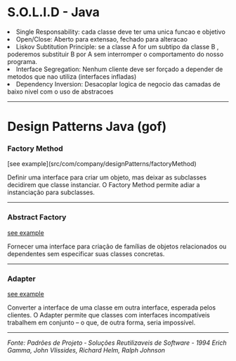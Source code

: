 <h1>S.O.L.I.D - Java</h1>

<li>Single Responsability: cada classe deve ter uma unica funcao e objetivo</li>
<li>Open/Close: Aberto para extensao, fechado para alteracao</li>
<li>Liskov Subtitution Principle: se a classe A for um subtipo da classe B , poderemos substituir B por A sem interromper o comportamento do nosso programa.</li>
<li>Interface Segregation: Nenhum cliente deve ser forçado a depender de metodos que nao utiliza (interfaces infladas)</li>
<li>Dependency Inversion: Desacoplar logica de negocio das camadas de baixo nivel com o uso de abstracoes</li>

<hr>

<h1>Design Patterns Java (gof)</h1>

<h3>Factory Method</h3>
[see example](src/com/company/designPatterns/factoryMethod)

<p>Definir uma interface para criar um objeto, mas deixar as subclasses decidirem que
classe instanciar. O Factory Method permite adiar a instanciação para subclasses.</p>

<hr>
<h3>Abstract Factory</h3>

[see example](src/com/company/designPatterns/abstractFactory)

<p>Fornecer uma interface para criação de famílias de objetos relacionados ou dependentes sem especificar suas classes concretas.</p>

<hr>
<h3>Adapter</h3>

[see example](src/com/company/designPatterns/adapter)

<p>Converter a interface de uma classe em outra interface, esperada pelos clientes. O
Adapter permite que classes com interfaces incompatíveis trabalhem em conjunto –
o que, de outra forma, seria impossível.</p>

<hr>

_<p>Fonte: Padrões de Projeto ‑ Soluções Reutilizaveis de Software - 1994
Erich Gamma, John Vlissides, Richard Helm, Ralph Johnson<p>_